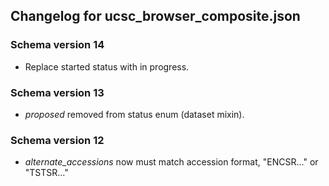 ## Changelog for ucsc_browser_composite.json

### Schema version 14

* Replace started status with in progress.

### Schema version 13

* *proposed* removed from status enum (dataset mixin).

### Schema version 12

* *alternate_accessions* now must match accession format, "ENCSR..." or "TSTSR..."

